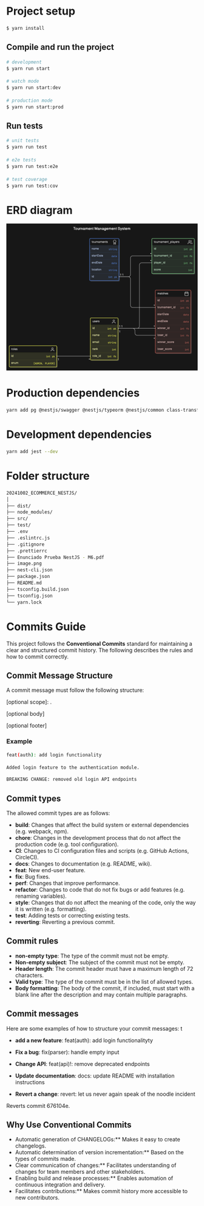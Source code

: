 # Project setup

```bash
$ yarn install
```

## Compile and run the project

```bash
# development
$ yarn run start

# watch mode
$ yarn run start:dev

# production mode
$ yarn run start:prod
```

## Run tests

```bash
# unit tests
$ yarn run test

# e2e tests
$ yarn run test:e2e

# test coverage
$ yarn run test:cov
```

# ERD diagram

![alt text](image.png)

# Production dependencies

```bash
yarn add pg @nestjs/swagger @nestjs/typeorm @nestjs/common class-transformer class-validator typeorm @nestjs/config @nestjs/passport passport passport-local passport-jwt @nestjs/jwt
```

# Development dependencies

```bash
yarn add jest --dev
```

# Folder structure

```bash
20241002_ECOMMERCE_NESTJS/
│
├── dist/
├── node_modules/
├── src/
├── test/
├── .env
├── .eslintrc.js
├── .gitignore
├── .prettierrc
├── Enunciado Prueba NestJS - M6.pdf
├── image.png
├── nest-cli.json
├── package.json
├── README.md
├── tsconfig.build.json
├── tsconfig.json
└── yarn.lock

```

# Commits Guide

This project follows the **Conventional Commits** standard for maintaining a clear and structured commit history. The following describes the rules and how to commit correctly.

## Commit Message Structure

A commit message must follow the following structure:

<type>[optional scope]: <description>.

[optional body]

[optional footer]

### Example

```bash
feat(auth): add login functionality

Added login feature to the authentication module.
```

```bash
BREAKING CHANGE: removed old login API endpoints
```

## Commit types

The allowed commit types are as follows:

- **build**: Changes that affect the build system or external dependencies (e.g. webpack, npm).
- **chore**: Changes in the development process that do not affect the production code (e.g. tool configuration).
- **CI**: Changes to CI configuration files and scripts (e.g. GitHub Actions, CircleCI).
- **docs**: Changes to documentation (e.g. README, wiki).
- **feat**: New end-user feature.
- **fix**: Bug fixes.
- **perf**: Changes that improve performance.
- **refactor**: Changes to code that do not fix bugs or add features (e.g. renaming variables).
- **style**: Changes that do not affect the meaning of the code, only the way it is written (e.g. formatting).
- **test**: Adding tests or correcting existing tests.
- **reverting**: Reverting a previous commit.

## Commit rules

- **non-empty type**: The type of the commit must not be empty.
- **Non-empty subject**: The subject of the commit must not be empty.
- **Header length**: The commit header must have a maximum length of 72 characters.
- **Valid type**: The type of the commit must be in the list of allowed types.
- **Body formatting**: The body of the commit, if included, must start with a blank line after the description and may contain multiple paragraphs.

## Commit messages

Here are some examples of how to structure your commit messages:
t

- **add a new feature**:
  feat(auth): add login functionalityty

- **Fix a bug**:
  fix(parser): handle empty input

- **Change API**:
  feat(api)!: remove deprecated endpoints

- **Update documentation**:
  docs: update README with installation instructions

- **Revert a change**:
  revert: let us never again speak of the noodle incident

Reverts commit 676104e.

## Why Use Conventional Commits

- Automatic generation of CHANGELOGs:\*\* Makes it easy to create changelogs.
- Automatic determination of version incrementation:\*\* Based on the types of commits made.
- Clear communication of changes:\*\* Facilitates understanding of changes for team members and other stakeholders.
- Enabling build and release processes:\*\* Enables automation of continuous integration and delivery.
- Facilitates contributions:\*\* Makes commit history more accessible to new contributors.
